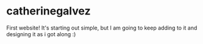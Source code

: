 # catherinegalvez
First website! It's starting out simple, but I am going to keep adding to it and designing it as i got along :)
